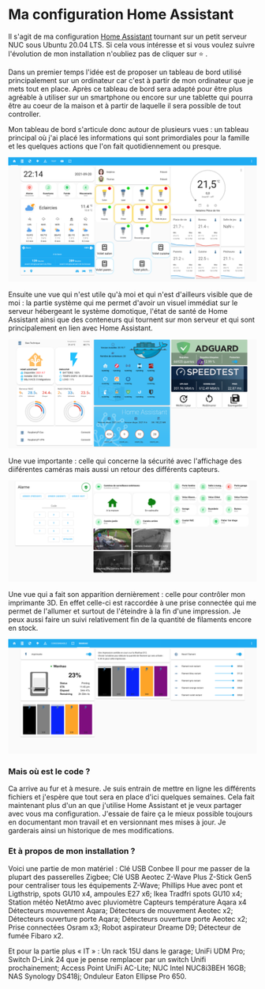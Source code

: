 # Ma configuration Home Assistant
Il s'agit de ma configuration [Home Assistant](https://home-assistant.io) tournant sur un petit serveur NUC sous Ubuntu 20.04 LTS.
Si cela vous intéresse et si vous voulez suivre l'évolution de mon installation n'oubliez pas de cliquer sur ⭐️ .

Dans un premier temps l'idée est de proposer un tableau de bord utilisé principalement sur un ordinateur car c'est à partir de mon ordinateur que je mets tout en place. Après ce tableau de bord sera adapté pour être plus agréable à utiliser sur un smartphone ou encore sur une tablette qui pourra être au coeur de la maison et à partir de laquelle il sera possible de tout controller.

Mon tableau de bord s'articule donc autour de plusieurs vues : un tableau principal où j'ai placé les informations qui sont primordiales pour la famille et les quelques actions que l'on fait quotidiennement ou presque.

![My Home Assistant Home View](documentations/images/home_view.png)

Ensuite une vue qui n'est utile qu'à moi et qui n'est d'ailleurs visible que de moi : la partie système qui me permet d'avoir un visuel immédiat sur le serveur hébergeant le système domotique, l'état de santé de Home Assistant ainsi que des conteneurs qui tournent sur mon serveur et qui sont principalement en lien avec Home Assistant.

![My Home Assistant System View](documentations/images/system_view.png)

Une vue importante : celle qui concerne la sécurité avec l'affichage des diiférentes caméras mais aussi un retour des différents capteurs.

![My Home Assistant Alarm View](documentations/images/alarm_view.png)

Une vue qui a fait son apparition dernièrement : celle pour contrôler mon imprimante 3D. En effet celle-ci est raccordée à une prise connectée qui me permet de l'allumer et surtout de l'éteindre à la fin d'une impression. Je peux aussi faire un suivi relativement fin de la quantité de filaments encore en stock.

![My Home Assistant Wanhao View](documentations/images/wanhao_view.png)

### Mais où est le code ?
Ca arrive au fur et à mesure. Je suis entrain de mettre en ligne les différents fichiers et j'espère que tout sera en place d'ici quelques semaines. Cela fait maintenant plus d'un an que j'utilise Home Assistant et je veux partager avec vous ma configuration. J'essaie de faire ça le mieux possible toujours en documentant mon travail et en versionnant mes mises à jour. Je garderais ainsi un historique de mes modifications.

### Et à propos de mon installation ?

Voici une partie de mon matériel :
Clé USB Conbee II pour me passer de la plupart des passerelles Zigbee;
Clé USB Aeotec Z-Wave Plus Z-Stick Gen5 pour centraliser tous les équipements Z-Wave;
Phillips Hue avec pont et Ligthstrip, spots GU10 x4, ampoules E27 x6;
Ikea Tradfri spots GU10 x4;
Station météo NetAtmo avec pluviomètre
Capteurs température Aqara x4
Détecteurs mouvement Aqara;
Détecteurs de mouvement Aeotec x2;
Détecteurs ouverture porte Aqara;
Détecteurs ouverture porte Aeotec x2;
Prise connectées Osram x3;
Robot aspirateur Dreame D9;
Détecteur de fumée Fibaro x2.

Et pour la partie plus « IT » :
Un rack 15U dans le garage;
UniFi UDM Pro;
Switch D-Link 24 que je pense remplacer par un switch Unifi prochainement;
Access Point UniFi AC-Lite;
NUC Intel NUC8i3BEH 16GB;
NAS Synology DS418j;
Onduleur Eaton Ellipse Pro 650.
